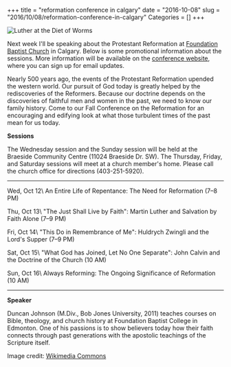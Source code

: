 +++
title = "reformation conference in calgary"
date = "2016-10-08"
slug = "2016/10/08/reformation-conference-in-calgary"
Categories = []
+++

[luther-credit]: https://commons.wikimedia.org/wiki/File:%D0%9B%D1%8E%D1%82%D0%B5%D1%80_%D0%B2_%D0%92%D0%BE%D1%80%D0%BC%D1%81%D0%B5.jpg

![Luther at the Diet of Worms](http://duncanjohnson.ca/images/2016/10/luther.jpg "Luther at the Diet of Worms")  

Next week I'll be speaking about the Protestant Reformation at [Foundation Baptist Church](http://foundationbaptistchurch.com/) in Calgary. Below is some promotional information about the sessions. More information will be available on the [conference website](http://blogs.duncanjohnson.ca/calgary-reformation-conference/), where you can sign up for email updates.

Nearly 500 years ago, the events of the Protestant Reformation upended the western world. Our pursuit of God today is greatly helped by the rediscoveries of the Reformers. Because our doctrine depends on the discoveries of faithful men and women in the past, we need to know our family history. Come to our Fall Conference on the Reformation for an encouraging and edifying look at what those turbulent times of the past mean for us today. <!-- more -->

**Sessions**

The Wednesday session and the Sunday session will be held at the Braeside Community Centre (11024 Braeside Dr. SW). The Thursday, Friday, and Saturday sessions will meet at a church member's home. Please call the church office for directions (403-251-5920).

  -------------- ----------------------------------------------------------------------------------------
  Wed, Oct 12\   An Entire Life of Repentance: The Need for Reformation
  (7–8 PM)       

  Thu, Oct 13\   "The Just Shall Live by Faith": Martin Luther and Salvation by Faith Alone
  (7–9 PM)       

  Fri, Oct 14\   "This Do in Remembrance of Me": Huldrych Zwingli and the Lord's Supper
  (7–9 PM)       

  Sat, Oct 15\   "What God has Joined, Let No One Separate": John Calvin and the Doctrine of the Church
  (10 AM)      

  Sun, Oct 16\   Always Reforming: The Ongoing Significance of Reformation
  (10 AM)        
  -------------- ----------------------------------------------------------------------------------------

**Speaker**

Duncan Johnson (M.Div., Bob Jones University, 2011) teaches courses on Bible, theology, and church history at Foundation Baptist College in Edmonton. One of his passions is to show believers today how their faith connects through past generations with the apostolic teachings of the Scripture itself.

Image credit: [Wikimedia Commons][luther-credit]
